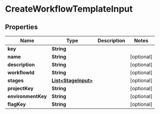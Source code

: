 

# CreateWorkflowTemplateInput


## Properties

| Name | Type | Description | Notes |
|------------ | ------------- | ------------- | -------------|
|**key** | **String** |  |  |
|**name** | **String** |  |  [optional] |
|**description** | **String** |  |  [optional] |
|**workflowId** | **String** |  |  [optional] |
|**stages** | [**List&lt;StageInput&gt;**](StageInput.md) |  |  [optional] |
|**projectKey** | **String** |  |  [optional] |
|**environmentKey** | **String** |  |  [optional] |
|**flagKey** | **String** |  |  [optional] |



